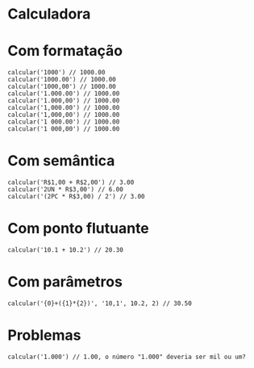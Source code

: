 # Calculadora 
# Com formatação
```
calcular('1000') // 1000.00
calcular('1000.00') // 1000.00
calcular('1000,00') // 1000.00
calcular('1.000.00') // 1000.00
calcular('1.000,00') // 1000.00
calcular('1,000.00') // 1000.00
calcular('1,000,00') // 1000.00
calcular('1 000.00') // 1000.00
calcular('1 000,00') // 1000.00
```
# Com semântica
```
calcular('R$1,00 + R$2,00') // 3.00
calcular('2UN * R$3,00') // 6.00
calcular('(2PC * R$3,00) / 2') // 3.00
```
# Com ponto flutuante
```
calcular('10.1 + 10.2') // 20.30
```
# Com parâmetros
```
calcular('{0}+({1}*{2})', '10,1', 10.2, 2) // 30.50
```
# Problemas
```
calcular('1.000') // 1.00, o número "1.000" deveria ser mil ou um?
```
